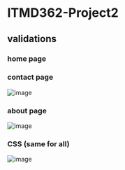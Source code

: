 # ITMD362-Project2
## validations 

### home page
### contact page 
![image](https://user-images.githubusercontent.com/32846703/117051334-07e28380-acdc-11eb-9e1c-2d638b7b0f8d.png)

### about page
![image](https://user-images.githubusercontent.com/32846703/117051739-80e1db00-acdc-11eb-94bb-0b2d4ca41b51.png)

### CSS (same for all)
![image](https://user-images.githubusercontent.com/32846703/117051363-129d1880-acdc-11eb-9c25-ed4e82d639f6.png)

